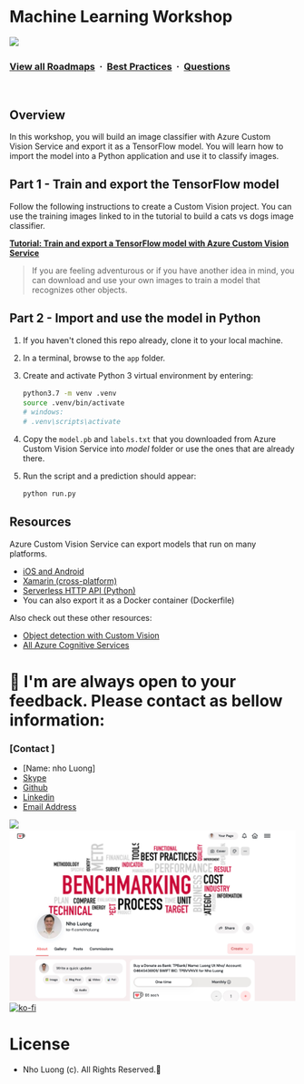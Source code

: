 # Machine Learning Workshop

![](https://i.imgur.com/waxVImv.png)
### [View all Roadmaps](https://github.com/nholuongut/all-roadmaps) &nbsp;&middot;&nbsp; [Best Practices](https://github.com/nholuongut/all-roadmaps/blob/main/public/best-practices/) &nbsp;&middot;&nbsp; [Questions](https://www.linkedin.com/in/nholuong/)
<br/>

## Overview

In this workshop, you will build an image classifier with Azure Custom Vision Service and export it as a TensorFlow model. You will learn how to import the model into a Python application and use it to classify images.

## Part 1 - Train and export the TensorFlow model

Follow the following instructions to create a Custom Vision project. You can use the training images linked to in the tutorial to build a cats vs dogs image classifier.

[**Tutorial: Train and export a TensorFlow model with Azure Custom Vision Service**](train-custom-vision-model.md)

> If you are feeling adventurous or if you have another idea in mind, you can download and use your own images to train a model that recognizes other objects.

## Part 2 - Import and use the model in Python

1. If you haven't cloned this repo already, clone it to your local machine.

1. In a terminal, browse to the `app` folder.

1. Create and activate Python 3 virtual environment by entering:

    ```bash
    python3.7 -m venv .venv
    source .venv/bin/activate
    # windows:
    # .venv\scripts\activate
    ```

1. Copy the `model.pb` and `labels.txt` that you downloaded from Azure Custom Vision Service into *model* folder or use the ones that are already there.

1. Run the script and a prediction should appear:

    ```bash
    python run.py
    ```


## Resources

Azure Custom Vision Service can export models that run on many platforms.

- [iOS and Android](https://docs.microsoft.com/azure/cognitive-services/custom-vision-service/export-your-model)
- [Xamarin (cross-platform)](https://channel9.msdn.com/Shows/XamarinShow/Custom-Vision--Object-Detection-Made-Easy)
- [Serverless HTTP API (Python)](https://docs.microsoft.com/azure/azure-functions/functions-machine-learning-tensorflow)
- You can also export it as a Docker container (Dockerfile)

Also check out these other resources:

- [Object detection with Custom Vision](https://docs.microsoft.com/azure/cognitive-services/custom-vision-service/get-started-build-detector)
- [All Azure Cognitive Services](https://docs.microsoft.com/azure/cognitive-services/)

# 🚀 I'm are always open to your feedback.  Please contact as bellow information:
### [Contact ]
* [Name: nho Luong]
* [Skype](luongutnho_skype)
* [Github](https://github.com/nholuongut/)
* [Linkedin](https://www.linkedin.com/in/nholuong/)
* [Email Address](luongutnho@hotmail.com)

![](https://i.imgur.com/waxVImv.png)
![](Donate.png)
[![ko-fi](https://ko-fi.com/img/githubbutton_sm.svg)](https://ko-fi.com/nholuong)

# License
* Nho Luong (c). All Rights Reserved.🌟